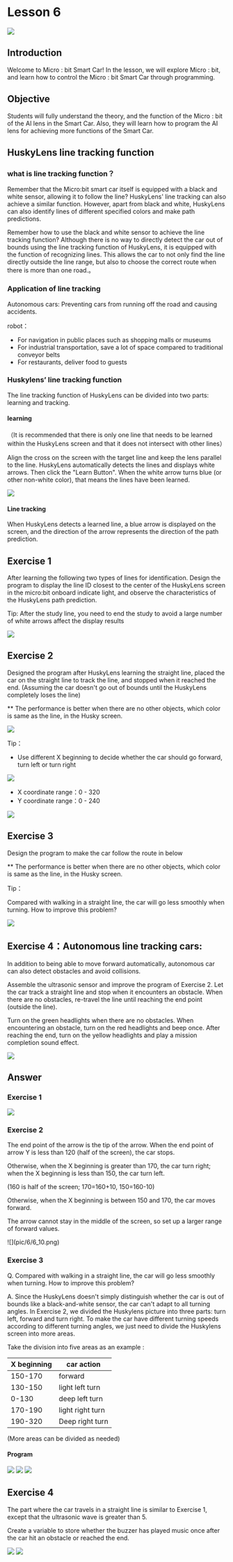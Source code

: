 # Lesson 6
![](pic/6/6_1.png)

## Introduction
<P>
Welcome to Micro : bit Smart Car! In the lesson, we will explore Micro : bit, and learn how to control the Micro : bit Smart Car through programming.
<P>

## Objective
<P>
Students will fully understand the theory, and the function of the Micro : bit of the AI lens in the Smart Car. Also, they will learn how to program the AI lens for achieving more functions of the Smart Car.
<P>

## HuskyLens line tracking function
### what is line tracking function？
<P>
Remember that the Micro:bit smart car itself is equipped with a black and white sensor, allowing it to follow the line? HuskyLens' line tracking can also achieve a similar function. However, apart from black and white, HuskyLens can also identify lines of different specified colors and make path predictions.
<P>
<P>
Remember how to use the black and white sensor to achieve the line tracking function? Although there is no way to directly detect the car out of bounds using the line tracking function of HuskyLens, it is equipped with the function of recognizing lines. This allows the car to not only find the line directly outside the line range, but also to choose the correct route when there is more than one road.。
<P>

### Application of line tracking
<P>
Autonomous cars: Preventing cars from running off the road and causing accidents.
<P>
<P>
robot：
<P>

+ For navigation in public places such as shopping malls or museums
+ For industrial transportation, save a lot of space compared to traditional conveyor belts
+ For restaurants, deliver food to guests

### Huskylens’ line tracking function
<P>
The line tracking function of HuskyLens can be divided into two parts: learning and tracking.
<P>

#### learning
<P>
（It is recommended that there is only one line that needs to be learned within the HuskyLens screen and that it does not intersect with other lines）
<P>
<P>
Align the cross on the screen with the target line and keep the lens parallel to the line. HuskyLens automatically detects the lines and displays white arrows. Then click the "Learn Button". When the white arrow turns blue (or other non-white color), that means the lines have been learned.
<P>

![](pic/6/6_2.png)

#### Line tracking
<P>
When HuskyLens detects a learned line, a blue arrow is displayed on the screen, and the direction of the arrow represents the direction of the path prediction.
<P>

## Exercise 1
<P>
After learning the following two types of lines for identification. Design the program to display the line ID closest to the center of the HuskyLens screen in the micro:bit onboard indicate light, and observe the characteristics of the HuskyLens path prediction.
<P>
<P>
Tip: After the study line, you need to end the study to avoid a large number of white arrows affect the display results
<P>

![](pic/6/6_3.png)

## Exercise 2
<P>
Designed the program after HuskyLens learning the straight line, placed the car on the straight line to track the line, and stopped when it reached the end. (Assuming the car doesn't go out of bounds until the HuskyLens completely loses the line)
<P>
<P>
** The performance is better when there are no other objects, which color is same as the line, in the Husky screen.
<P>

![](pic/6/6_4.png)
<P>
Tip：
<P>

+ Use different X beginning to decide whether the car should go forward, turn left or turn right

![](pic/6/6_5.png)

+ X coordinate range：0 - 320
+ Y coordinate range：0 - 240

![](pic/6/6_6.png)

## Exercise 3
<P>
Design the program to make the car follow the route in below
<P>
<P>
** The performance is better when there are no other objects, which color is same as the line, in the Husky screen.
<P>
<P>
Tip：
<P>
Compared with walking in a straight line, the car will go less smoothly when turning. How to improve this problem?  
<P>

![](pic/6/6_7.png)

## Exercise 4：Autonomous line tracking cars:
<P>
In addition to being able to move forward automatically, autonomous car can also detect obstacles and avoid collisions.
<P>
<P>
Assemble the ultrasonic sensor and improve the program of Exercise 2. Let the car track a straight line and stop when it encounters an obstacle. When there are no obstacles, re-travel the line until reaching the end point (outside the line).
<P>
<P>
Turn on the green headlights when there are no obstacles. When encountering an obstacle, turn on the red headlights and beep once. After reaching the end, turn on the yellow headlights and play a mission completion sound effect.
<P>

![](pic/6/6_8.png)

## Answer
### Exercise 1
![](pic/6/6_9.png)

### Exercise 2
<P>
The end point of the arrow is the tip of the arrow. When the end point of arrow Y is less than 120 (half of the screen), the car stops.
<P>
<P>
Otherwise, when the X beginning is greater than 170, the car turn right; when the X  beginning is less than 150, the car turn left.
<P>
<P>
(160 is half of the screen; 170=160+10, 150=160-10)
<P>
<P>
Otherwise, when the X beginning is between 150 and 170, the car moves forward.
<P>
<P>
The arrow cannot stay in the middle of the screen, so set up a larger range of forward values.
<P>
![](pic/6/6_10.png)

### Exercise 3
<P>
Q. Compared with walking in a straight line, the car will go less smoothly when turning. How to improve this problem?
<P>
<P>
A. Since the HuskyLens doesn't simply distinguish whether the car is out of bounds like a black-and-white sensor, the car can't adapt to all turning angles. In Exercise 2, we divided the Huskylens picture into three parts: turn left, forward and turn right. To make the car have different turning speeds according to different turning angles, we just need to divide the Huskylens screen into more areas.
<P>
<P>
Take the division into five areas as an example :
<P>

X beginning|car action
---|---
150-170|forward
130-150|light left turn
0-130|deep left turn
170-190|light right turn
190-320|Deep right turn

<P>
(More areas can be divided as needed)
<P>

#### Program
![](pic/6/6_11.png)
![](pic/6/6_12.png)
![](pic/6/6_13.png)

## Exercise 4
<P>
The part where the car travels in a straight line is similar to Exercise 1, except that the ultrasonic wave is greater than 5.
<P>
<P>
Create a variable to store whether the buzzer has played music once after the car hit an obstacle or reached the end.
<P>

![](pic/6/6_14.png)
![](pic/6/6_15.png)

